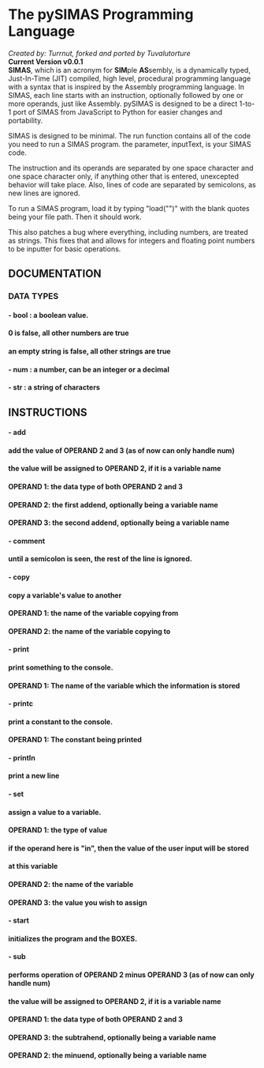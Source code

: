 
# The pySIMAS Programming Language
*Created by: Turrnut, forked and ported by Tuvalutorture*<br>
**Current Version v0.0.1**<br>
**SIMAS**, which is an acronym for **SIM**ple **AS**sembly, is a dynamically typed, Just-In-Time
(JIT) compiled, high level, procedural programming language with a syntax that is inspired
by the Assembly programming language. In SIMAS, each line starts with an instruction,
optionally followed by one or more operands, just like Assembly. pySIMAS is designed to be a direct 
1-to-1 port of SIMAS from JavaScript to Python for easier changes and portability.<br>

SIMAS is designed to be minimal. The run function contains all of the code you need to run
a SIMAS program. the parameter, inputText, is your SIMAS code.<br>

The instruction and its operands are separated by one space character and one space character
only, if anything other that is entered, unexcepted behavior will take place. Also, lines of
code are separated by semicolons, as new lines are ignored. 

To run a SIMAS program, load it by typing "load("")" with the blank 
quotes being your file path. Then it should work.

This also patches a bug where everything, including numbers, are treated as strings. 
This fixes that and allows for integers and floating point numbers to be inputter for basic operations.

## DOCUMENTATION 
### DATA TYPES 
#### - bool : a boolean value.
####        0 is false, all other numbers are true
####        an empty string is false, all other strings are true
#### - num  : a number, can be an integer or a decimal
#### - str  : a string of characters
## INSTRUCTIONS
#### - add
#### add the value of OPERAND 2 and 3 (as of now can only handle num)
#### the value will be assigned to OPERAND 2, if it is a variable name
#### OPERAND 1: the data type of both OPERAND 2 and 3
#### OPERAND 2: the first addend, optionally being a variable name
#### OPERAND 3: the second addend, optionally being a variable name

#### - comment
#### until a semicolon is seen, the rest of the line is ignored.

#### - copy
#### copy a variable's value to another
#### OPERAND 1: the name of the variable copying from
#### OPERAND 2: the name of the variable copying to

#### - print
#### print something to the console.
#### OPERAND 1: The name of the variable which the information is stored

#### - printc
#### print a constant to the console.
#### OPERAND 1: The constant being printed

#### - println
#### print a new line

#### - set
#### assign a value to a variable.
#### OPERAND 1: the type of value
####	if the operand here is "in", then the value of the user input will be stored
####	at this variable	
####	OPERAND 2: the name of the variable
####	OPERAND 3: the value you wish to assign

#### - start
#### initializes the program and the BOXES.

#### - sub
#### performs operation of OPERAND 2 minus OPERAND 3 (as of now can only handle num)
#### the value will be assigned to OPERAND 2, if it is a variable name
#### OPERAND 1: the data type of both OPERAND 2 and 3
#### OPERAND 3: the subtrahend, optionally being a variable name
#### OPERAND 2: the minuend, optionally being a variable name
